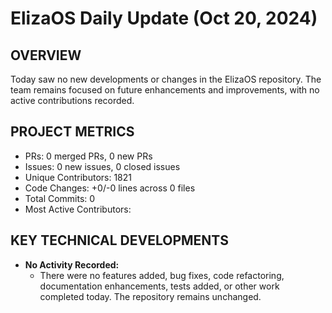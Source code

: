 # ElizaOS Daily Update (Oct 20, 2024)

## OVERVIEW 
Today saw no new developments or changes in the ElizaOS repository. The team remains focused on future enhancements and improvements, with no active contributions recorded.

## PROJECT METRICS
- PRs: 0 merged PRs, 0 new PRs
- Issues: 0 new issues, 0 closed issues
- Unique Contributors: 1821
- Code Changes: +0/-0 lines across 0 files
- Total Commits: 0
- Most Active Contributors: 

## KEY TECHNICAL DEVELOPMENTS
- **No Activity Recorded:** 
  - There were no features added, bug fixes, code refactoring, documentation enhancements, tests added, or other work completed today. The repository remains unchanged.